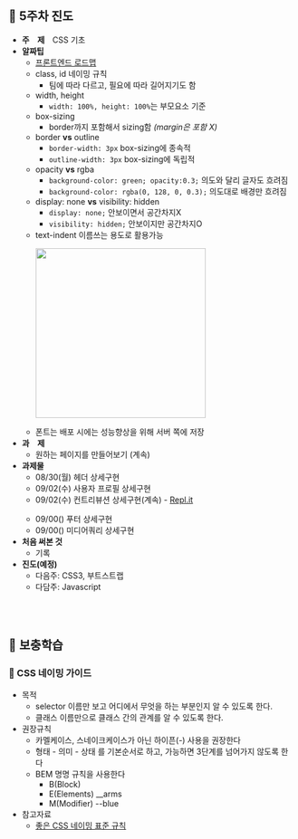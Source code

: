 ## :tulip: 5주차 진도
- __주　제__　CSS 기초
- __알짜팁__　
    - [프론트엔드 로드맵](https://github.com/kamranahmedse/developer-roadmap)
    - class, id 네이밍 규칙
        - 팀에 따라 다르고, 필요에 따라 길어지기도 함
    - width, height
        - `width: 100%, height: 100%`는 부모요소 기준
    - box-sizing
        - border까지 포함해서 sizing함 _(margin은 포함 X)_
    - border __vs__ outline
        - `border-width: 3px` box-sizing에 종속적
        - `outline-width: 3px` box-sizing에 독립적
    - opacity __vs__ rgba
        - `background-color: green; opacity:0.3;` 의도와 달리 글자도 흐려짐
        - `background-color: rgba(0, 128, 0, 0.3);` 의도대로 배경만 흐려짐
    - display: none __vs__ visibility: hidden
        - `display: none;` 안보이면서 공간차지X
        - `visibility: hidden;` 안보이지만 공간차지O
    - text-indent 이름쓰는 용도로 활용가능
      <p><img src="https://user-images.githubusercontent.com/60066472/91635982-e425ba00-ea37-11ea-85a6-7b4e55054f43.png" width="300"></p>
    - 폰트는  배포 시에는 성능향상을 위해 서버 쪽에 저장
- __과　제__　
    - 원하는 페이지를 만들어보기 (계속)
- __과제물__
    - 08/30(월) 헤더 상세구현
    - 09/02(수) 사용자 프로필 상세구현
    - 09/02(수) 컨트리뷰션 상세구현(계속) - [Repl.it](https://repl.it/@365kim/Github-Clone-0902)</p>
    - 09/00() 푸터 상세구현
    - 09/00() 미디어쿼리 상세구현
- __처음 써본 것__
    - 기록
- __진도(예정)__
    - 다음주: CSS3, 부트스트랩
    - 다담주: Javascript
<br>
<br>

## :tulip: 보충학습
### :page_with_curl: CSS 네이밍 가이드
- 목적
    - selector 이름만 보고 어디에서 무엇을 하는 부분인지 알 수 있도록 한다.
    - 클래스 이름만으로 클래스 간의 관계를 알 수 있도록 한다.
- 권장규칙
    - 카멜케이스, 스네이크케이스가 아닌 하이픈(-) 사용을 권장한다
    - 형태 - 의미 - 상태 를 기본순서로 하고, 가능하면 3단계를 넘어가지 않도록 한다
    - BEM 명명 규칙을 사용한다
        - B(Block)
        - E(Elements) __arms
        - M(Modifier) --blue
- 참고자료
    -  [좋은 CSS 네이밍 표준 규칙](https://yeoseon.kr/joheun-css-neiming-pyojun-gyucig/)
